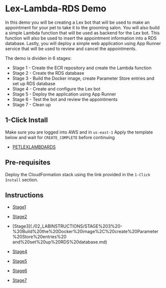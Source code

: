 # Lex-Lambda-RDS Demo

In this demo you will be creating a Lex bot that will be used to make an appointment for your pet to take it to the grooming salon. You will also build a simple Lambda function that will be used as backend for the Lex bot. This function will also be used to insert the appointment information into a RDS database. Lastly, you will deploy a simple web application using App Runner service that will be used to review and cancel the appointments.

The demo is dividen in 6 stages:

- Stage 1 - Create the ECR repository and create the Lambda function
- Stage 2 - Create the RDS database
- Stage 3 - Build the Docker image, create Parameter Store entries and set up RDS database
- Stage 4 - Create and configure the Lex bot
- Stage 5 - Deploy the application using App Runner
- Stage 6 - Test the bot and review the appointments
- Stage 7 - Clean up

## 1-Click Install
Make sure you are logged into AWS and in `us-east-1`
Apply the template below and wait for `CREATE_COMPLETE` before continuing

- [PETLEXLAMBDARDS](https://console.aws.amazon.com/cloudformation/home?region=us-east-1#/stacks/create/review?templateURL=https://learn-cantrill-labs.s3.amazonaws.com/aws-lex-lambda-rds/APPCFN.yaml&stackName=PETLEXLAMBDARDS)

## Pre-requisites

Deploy the CloudFormation stack using the link provided in the `1-Click Install` section.

## Instructions

- [Stage1](./02_LABINSTRUCTIONS/STAGE%201%20-%20Create%20the%20ECR%20repository%20and%20create%20the%20Lambda%20function.md)

- [Stage2](./02_LABINSTRUCTIONS/STAGE%202%20-%20Create%20the%20RDS%20database.md)

- [Stage3](./02_LABINSTRUCTIONS/STAGE%203%20-%20Build%20the%20Docker%20image%2C%20create%20Parameter%20Store%20entries%20
and%20set%20up%20RDS%20database.md)

- [Stage4](./02_LABINSTRUCTIONS/STAGE%204%20-%20Create%20and%20configure%20the%20Lex%20bot.md)

- [Stage5](./02_LABINSTRUCTIONS/STAGE%205%20-%20Deploy%20the%20application%20using%20App%20Runner.md)

- [Stage6](./02_LABINSTRUCTIONS/STAGE%206%20-%20Test%20the%20bot%20and%20review%20the%20appointments.md)

- [Stage7](./02_LABINSTRUCTIONS/STAGE%207%20-%20Clean%20up.md)
